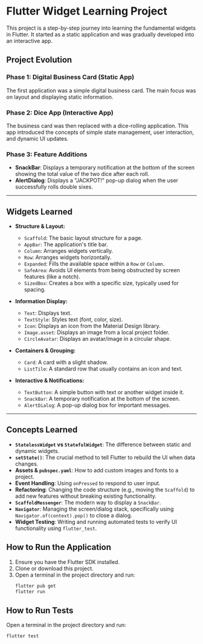 # Flutter Widget Learning Project

This project is a step-by-step journey into learning the fundamental widgets in Flutter. It started as a static application and was gradually developed into an interactive app.

## Project Evolution

### Phase 1: Digital Business Card (Static App)
The first application was a simple digital business card. The main focus was on layout and displaying static information.

### Phase 2: Dice App (Interactive App)
The business card was then replaced with a dice-rolling application. This app introduced the concepts of simple state management, user interaction, and dynamic UI updates.

### Phase 3: Feature Additions
- **SnackBar**: Displays a temporary notification at the bottom of the screen showing the total value of the two dice after each roll.
- **AlertDialog**: Displays a "JACKPOT!" pop-up dialog when the user successfully rolls double sixes.

---

## Widgets Learned

- **Structure & Layout:**
  - `Scaffold`: The basic layout structure for a page.
  - `AppBar`: The application's title bar.
  - `Column`: Arranges widgets vertically.
  - `Row`: Arranges widgets horizontally.
  - `Expanded`: Fills the available space within a `Row` or `Column`.
  - `SafeArea`: Avoids UI elements from being obstructed by screen features (like a notch).
  - `SizedBox`: Creates a box with a specific size, typically used for spacing.

- **Information Display:**
  - `Text`: Displays text.
  - `TextStyle`: Styles text (font, color, size).
  - `Icon`: Displays an icon from the Material Design library.
  - `Image.asset`: Displays an image from a local project folder.
  - `CircleAvatar`: Displays an avatar/image in a circular shape.

- **Containers & Grouping:**
  - `Card`: A card with a slight shadow.
  - `ListTile`: A standard row that usually contains an icon and text.

- **Interactive & Notifications:**
  - `TextButton`: A simple button with text or another widget inside it.
  - `SnackBar`: A temporary notification at the bottom of the screen.
  - `AlertDialog`: A pop-up dialog box for important messages.

---

## Concepts Learned

- **`StatelessWidget` vs `StatefulWidget`**: The difference between static and dynamic widgets.
- **`setState()`**: The crucial method to tell Flutter to rebuild the UI when data changes.
- **Assets & `pubspec.yaml`**: How to add custom images and fonts to a project.
- **Event Handling**: Using `onPressed` to respond to user input.
- **Refactoring**: Changing the code structure (e.g., moving the `Scaffold`) to add new features without breaking existing functionality.
- **`ScaffoldMessenger`**: The modern way to display a `SnackBar`.
- **`Navigator`**: Managing the screen/dialog stack, specifically using `Navigator.of(context).pop()` to close a dialog.
- **Widget Testing**: Writing and running automated tests to verify UI functionality using `flutter_test`.

## How to Run the Application

1. Ensure you have the Flutter SDK installed.
2. Clone or download this project.
3. Open a terminal in the project directory and run:
   ```sh
   flutter pub get
   flutter run
   ```

## How to Run Tests

Open a terminal in the project directory and run:
```sh
flutter test
```
